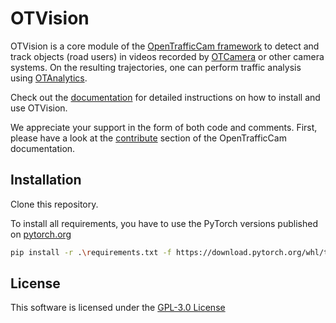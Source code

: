 # OTVision

OTVision is a core module of the [OpenTrafficCam framework](https://github.com/OpenTrafficCam) to detect and track objects (road users) in videos recorded by [OTCamera](https://github.com/OpenTrafficCam/OTCamera) or other camera systems. On the resulting trajectories, one can perform traffic analysis using [OTAnalytics](https://github.com/OpenTrafficCam/OTAnalytics).

Check out the [documentation](https://docs.opentrafficcam.org/otvision) for detailed instructions on how to install and use OTVision.

We appreciate your support in the form of both code and comments. First, please have a look at the [contribute](https://docs.opentrafficcam.org/contribute) section of the OpenTrafficCam documentation.

## Installation

Clone this repository.

To install all requirements, you have to use the PyTorch versions published on [pytorch.org](https://pytorch.org/get-started/locally/)

```bash
pip install -r .\requirements.txt -f https://download.pytorch.org/whl/torch_stable.html
```

## License

This software is licensed under the [GPL-3.0 License](LICENSE)
